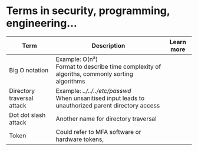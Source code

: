 # Terms in security, programming, engineering...

Term | Description | Learn more
-- | - | -
Big O notation | Example: O(n²)<br>Format to describe time complexity of algoriths, commonly sorting algorithms 
Directory traversal attack | Example: *../../../etc/passwd*<br>When unsanitised input leads to unauthorized parent directory access 
Dot dot slash attack | Another name for directory traversal
Token | Could refer to MFA software or hardware tokens, 